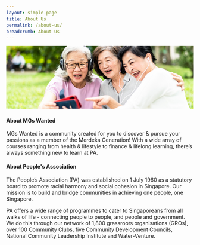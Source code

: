 ```yaml
---
layout: simple-page
title: About Us
permalink: /about-us/
breadcrumb: About Us
---
```


![About Us](/images/about-us/about-us.jpg)

#### **About MGs Wanted**

MGs Wanted is a community created for you to discover & pursue your passions as a member of the Merdeka Generation! With a wide array of courses ranging from health & lifestyle to finance & lifelong learning, there’s always something new to learn at PA. 

#### **About People's Association**

The People’s Association (PA) was established on 1 July 1960 as a statutory board to promote racial harmony and social cohesion in Singapore. Our mission is to build and bridge communities in achieving one people, one Singapore. 

PA offers a wide range of programmes to cater to Singaporeans from all walks of life - connecting people to people, and people and government. We do this through our network of 1,800 grassroots organisations (GROs), over 100 Community Clubs, five Community Development Councils, National Community Leadership Institute and Water-Venture.

